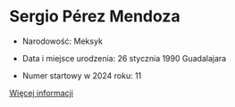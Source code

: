 # Sergio Pérez Mendoza

+ Narodowość: Meksyk

+ Data i miejsce urodzenia: 26 stycznia 1990 Guadalajara

+ Numer startowy w 2024 roku: 11

[Więcej informacji](https://pl.wikipedia.org/wiki/Sergio_P%C3%A9rez)

